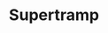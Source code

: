 ---
title: "Supertramp"
summary: "British/American rock band formed in London, England in 1969 - Disbanded in 1988 - Reunited intermittently from 1996 to 2002 - Reformed in 2010/11 for European tour. **Lineup on LP 1 in 1970:** ● – vocals, acoustic guitar, cello, flageolet, bass ● – vocals, piano, electric piano, organ, harmonica ● – acoustic & electric guitar, balalaika, vocals ● – drums, harmonica, percussion **Lineup on LP 2 *Indelibly Stamped* in 1971:** ● – vocals, acoustic & electric guitar, bass ● – vocals, keyboards, harmonica ● – flutes, saxophones, vocals ● – bass, piano, accordion, background vocals ● – drums, percussion **Classic lineup 1973–1983–1988:** ● – lead vocals, keyboards, guitars ● – vocals, keyboards ● – woodwinds, keyboards, backing vocals ● – bass ● – drums **Current lineup:** ● – lead vocals, keyboards, harmonica ● – vocals, keyboards, guitar ● – woodwinds, keyboards, backing vocals ● – guitars, percussion, backing vocals ● – keyboards, tambourine, vocals ● – trumpet, trombone, keyboards, backing vocals ● – vocals, guitars, percussion , keyboards ● – bass ● – drums, percussion ● – backing vocals , and are the only members of the \"classic\" lineup remaining in the band to this day. left the band in 1983."
image: "supertramp.jpg"
apple_music_artist_url: "https://music.apple.com/gb/artist/supertramp/43246"
---